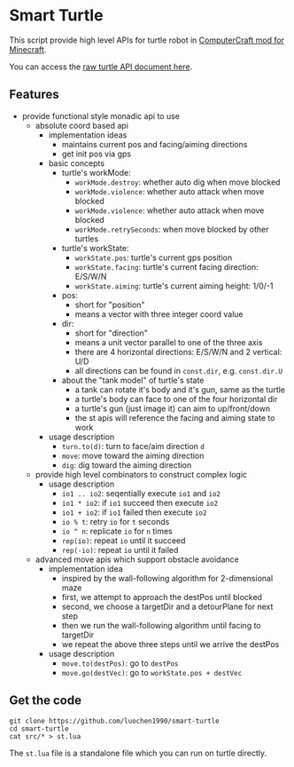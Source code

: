 Smart Turtle
============

This script provide high level APIs for turtle robot in [ComputerCraft mod for Minecraft](https://github.com/dan200/ComputerCraft).

You can access the [raw turtle API document here](http://www.computercraft.info/wiki/Turtle_(API)).

Features
--------

* provide functional style monadic api to use
    - absolute coord based api
        * implementation ideas
            - maintains current pos and facing/aiming directions
            - get init pos via gps
        * basic concepts
            - turtle's workMode:
                * `workMode.destroy`: whether auto dig when move blocked
                * `workMode.violence`: whether auto attack when move blocked
                * `workMode.violence`: whether auto attack when move blocked
                * `workMode.retrySeconds`: when move blocked by other turtles
            - turtle's workState:
                * `workState.pos`: turtle's current gps position
                * `workState.facing`: turtle's current facing direction: E/S/W/N
                * `workState.aiming`: turtle's current aiming height: 1/0/-1
            - pos:
                * short for "position"
                * means a vector with three integer coord value
            - dir:
                * short for "direction"
                * means a unit vector parallel to one of the three axis
                * there are 4 horizontal directions: E/S/W/N and 2 vertical: U/D
                * all directions can be found in `const.dir`, e.g. `const.dir.U`
            - about the "tank model" of turtle's state
                * a tank can rotate it's body and it's gun, same as the turtle
                * a turtle's body can face to one of the four horizontal dir
                * a turtle's gun (just image it) can aim to up/front/down
                * the st apis will reference the facing and aiming state to work
        * usage description
            - `turn.to(d)`: turn to face/aim direction `d`
            - `move`: move toward the aiming direction
            - `dig`: dig toward the aiming direction
    - provide high level combinators to construct complex logic
        * usage description
            - `io1 .. io2`: seqentially execute `io1` and `io2`
            - `io1 * io2`: if `io1` succeed then execute `io2`
            - `io1 + io2`: if `io1` failed then execute `io2`
            - `io % t`: retry `io` for `t` seconds
            - `io ^ n`: replicate `io` for `n` times
            - `rep(io)`: repeat `io` until it succeed
            - `rep(-io)`: repeat `io` until it failed
    - advanced move apis which support obstacle avoidance
        * implementation idea
            - inspired by the wall-following algorithm for 2-dimensional maze
            - first, we attempt to approach the destPos until blocked
            - second, we choose a targetDir and a detourPlane for next step
            - then we run the wall-following algorithm until facing to targetDir
            - we repeat the above three steps until we arrive the destPos
        * usage description
            - `move.to(destPos)`: go to `destPos`
            - `move.go(destVec)`: go to `workState.pos + destVec`

Get the code
------------

```
git clone https://github.com/luochen1990/smart-turtle
cd smart-turtle
cat src/* > st.lua
```

The `st.lua` file is a standalone file which you can run on turtle directly.


